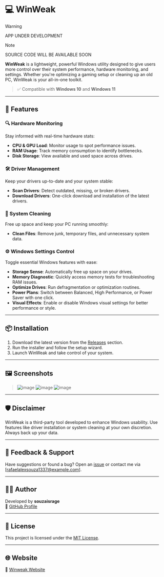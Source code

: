 # 💻 WinWeak
> [!WARNING]
> APP UNDER DEVELOPMENT

> [!NOTE]
> SOURCE CODE WILL BE AVAILABLE SOON

**WinWeak** is a lightweight, powerful Windows utility designed to give users more control over their system performance, hardware monitoring, and settings. Whether you're optimizing a gaming setup or cleaning up an old PC, WinWeak is your all-in-one toolkit.

> ✅ Compatible with **Windows 10** and **Windows 11**

---

## 🚀 Features

### 🔍 Hardware Monitoring
Stay informed with real-time hardware stats:
- **CPU & GPU Load**: Monitor usage to spot performance issues.
- **RAM Usage**: Track memory consumption to identify bottlenecks.
- **Disk Storage**: View available and used space across drives.

### 🛠️ Driver Management
Keep your drivers up-to-date and your system stable:
- **Scan Drivers**: Detect outdated, missing, or broken drivers.
- **Download Drivers**: One-click download and installation of the latest drivers.

### 🧹 System Cleaning
Free up space and keep your PC running smoothly:
- **Clean Files**: Remove junk, temporary files, and unnecessary system data.

### ⚙️ Windows Settings Control
Toggle essential Windows features with ease:
- **Storage Sense**: Automatically free up space on your drives.
- **Memory Diagnostic**: Quickly access memory tests for troubleshooting RAM issues.
- **Optimize Drives**: Run defragmentation or optimization routines.
- **Power Plans**: Switch between Balanced, High Performance, or Power Saver with one click.
- **Visual Effects**: Enable or disable Windows visual settings for better performance or style.

---

## 📦 Installation

1. Download the latest version from the [Releases](https://github.com/souzaisrage/winweak-app/releases/tag/v1.1.0) section.
2. Run the installer and follow the setup wizard.
3. Launch WinWeak and take control of your system.

---

## 🖼️ Screenshots
> ![image](https://github.com/user-attachments/assets/4c6ee635-5488-47c9-b1f8-b866baee120c)
> ![image](https://github.com/user-attachments/assets/b302c9e3-f3a6-44fe-af7b-f34f74cf193c)
> ![image](https://github.com/user-attachments/assets/3356482c-472c-4591-89ab-34691f3eb537)


---

## 🛡️ Disclaimer

WinWeak is a third-party tool developed to enhance Windows usability. Use features like driver installation or system cleaning at your own discretion. Always back up your data.

---

## 📧 Feedback & Support

Have suggestions or found a bug? Open an [issue](https://github.com/souzaisrage/winweak-app/issues) or contact me via [rafaelalexsouza1337@example.com].

---

## 🧑‍💻 Author

Developed by **souzaisrage**  
🔗 [GitHub Profile](https://github.com/souzaisrage)

---

## 📃 License

This project is licensed under the [MIT License](https://github.com/souzaisrage/winweak-app?tab=MIT-1-ov-file).

---

## 🌐 Website

🔗 [Winweak Website](https://souzaisrage.github.io/winweak-site/)

